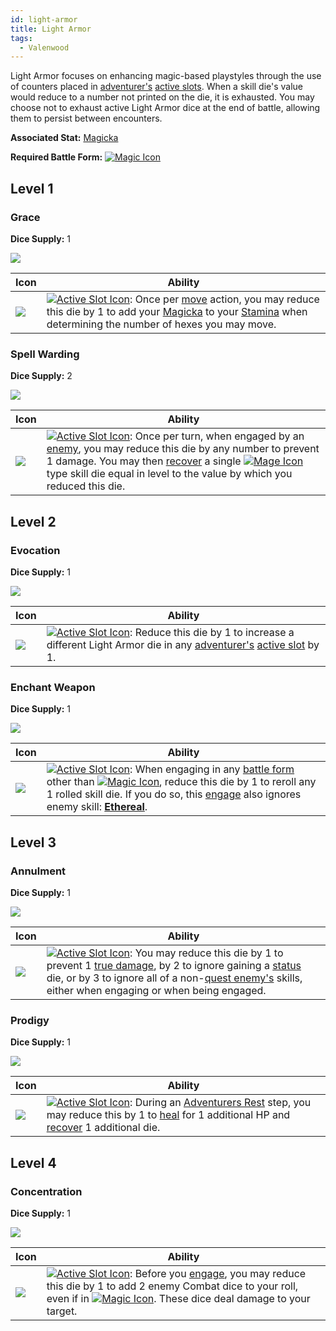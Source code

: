 ```yaml
---
id: light-armor
title: Light Armor
tags:
  - Valenwood
---
```


Light Armor focuses on enhancing magic-based playstyles through the use of counters placed in [adventurer's](/docs/glossary/adventurer) [active slots](/docs/glossary/active-slot). When a skill die's value would reduce to a number not printed on the die, it is exhausted. You may choose not to exhaust active Light Armor dice at the end of battle, allowing them to persist between encounters.

**Associated Stat:** [Magicka](/docs/adventurer/stats/magicka)

**Required Battle Form:** [<img src="/icons/magic.svg" alt="Magic Icon" className="icon-svg" />](/docs/battles/battle-forms/magic)

## Level 1

### Grace

**Dice Supply:** 1

<img src="/icons/skills/light-armor/grace-all-results.png" className="skill-icon" />

| Icon                                                                     | Ability                                                                                                                                                                                                                                                                                                                                                             |
| ------------------------------------------------------------------------ | ------------------------------------------------------------------------------------------------------------------------------------------------------------------------------------------------------------------------------------------------------------------------------------------------------------------------------------------------------------------- |
| <img src="/icons/skills/light-armor/grace.png" className="skill-icon" /> | [<img src="/icons/active-slot.svg" alt="Active Slot Icon" className="icon-svg" />](/docs/glossary/active-slot): Once per [move](/docs/battles/adventurer-turn/move) action, you may reduce this die by 1 to add your [Magicka](/docs/adventurer/stats/magicka) to your [Stamina](/docs/adventurer/stats/stamina) when determining the number of hexes you may move. |

### Spell Warding

**Dice Supply:** 2

<img src="/icons/skills/light-armor/spell-warding-all-results.png" className="skill-icon" />

| Icon                                                                             | Ability                                                                                                                                                                                                                                                                                                                                                                                                                                                                               |
| -------------------------------------------------------------------------------- | ------------------------------------------------------------------------------------------------------------------------------------------------------------------------------------------------------------------------------------------------------------------------------------------------------------------------------------------------------------------------------------------------------------------------------------------------------------------------------------- |
| <img src="/icons/skills/light-armor/spell-warding.png" className="skill-icon" /> | [<img src="/icons/active-slot.svg" alt="Active Slot Icon" className="icon-svg" />](/docs/glossary/active-slot): Once per turn, when engaged by an [enemy](/docs/glossary/enemy), you may reduce this die by any number to prevent 1 damage. You may then [recover](/docs/glossary/recover) a single [<img src="/icons/mage.svg" alt="Mage Icon" className="icon-svg" />](/docs/adventurer/skill-lines/mage) type skill die equal in level to the value by which you reduced this die. |

## Level 2

### Evocation

**Dice Supply:** 1

<img src="/icons/skills/light-armor/evocation-all-results.png" className="skill-icon" />

| Icon                                                                         | Ability                                                                                                                                                                                                                                                                       |
| ---------------------------------------------------------------------------- | ----------------------------------------------------------------------------------------------------------------------------------------------------------------------------------------------------------------------------------------------------------------------------- |
| <img src="/icons/skills/light-armor/evocation.png" className="skill-icon" /> | [<img src="/icons/active-slot.svg" alt="Active Slot Icon" className="icon-svg" />](/docs/glossary/active-slot): Reduce this die by 1 to increase a different Light Armor die in any [adventurer's](/docs/glossary/adventurer) [active slot](/docs/glossary/active-slot) by 1. |

### Enchant Weapon

**Dice Supply:** 1

<img src="/icons/skills/light-armor/enchant-weapon-all-results.png" className="skill-icon" />

| Icon                                                                              | Ability                                                                                                                                                                                                                                                                                                                                                                                                                                                                                                      |
| --------------------------------------------------------------------------------- | ------------------------------------------------------------------------------------------------------------------------------------------------------------------------------------------------------------------------------------------------------------------------------------------------------------------------------------------------------------------------------------------------------------------------------------------------------------------------------------------------------------ |
| <img src="/icons/skills/light-armor/enchant-weapon.png" className="skill-icon" /> | [<img src="/icons/active-slot.svg" alt="Active Slot Icon" className="icon-svg" />](/docs/glossary/active-slot): When engaging in any [battle form](/docs/battles/battle-forms/) other than [<img src="/icons/magic.svg" alt="Magic Icon" className="icon-svg" />](/docs/battles/battle-forms/magic), reduce this die by 1 to reroll any 1 rolled skill die. If you do so, this [engage](/docs/battles/adventurer-turn/engage) also ignores enemy skill: [**Ethereal**](/docs/battles/enemy-skills/ethereal). |

## Level 3

### Annulment

**Dice Supply:** 1

<img src="/icons/skills/light-armor/annulment-all-results.png" className="skill-icon" />

| Icon                                                                         | Ability                                                                                                                                                                                                                                                                                                                                                                                                 |
| ---------------------------------------------------------------------------- | ------------------------------------------------------------------------------------------------------------------------------------------------------------------------------------------------------------------------------------------------------------------------------------------------------------------------------------------------------------------------------------------------------- |
| <img src="/icons/skills/light-armor/annulment.png" className="skill-icon" /> | [<img src="/icons/active-slot.svg" alt="Active Slot Icon" className="icon-svg" />](/docs/glossary/active-slot): You may reduce this die by 1 to prevent 1 [true damage](/docs/glossary/true-damage), by 2 to ignore gaining a [status](/docs/glossary/status-effect) die, or by 3 to ignore all of a non-[quest enemy's](/docs/glossary/quest-unit) skills, either when engaging or when being engaged. |

### Prodigy

**Dice Supply:** 1

<img src="/icons/skills/light-armor/prodigy-all-results.png" className="skill-icon" />

| Icon                                                                       | Ability                                                                                                                                                                                                                                                                                                                        |
| -------------------------------------------------------------------------- | ------------------------------------------------------------------------------------------------------------------------------------------------------------------------------------------------------------------------------------------------------------------------------------------------------------------------------ |
| <img src="/icons/skills/light-armor/prodigy.png" className="skill-icon" /> | [<img src="/icons/active-slot.svg" alt="Active Slot Icon" className="icon-svg" />](/docs/glossary/active-slot): During an [Adventurers Rest](/docs/campaign/day/end-of-day-phase) step, you may reduce this by 1 to [heal](/docs/glossary/healing) for 1 additional HP and [recover](/docs/glossary/recover) 1 additional die. |

## Level 4

### Concentration

**Dice Supply:** 1

<img src="/icons/skills/light-armor/concentration-all-results.png" className="skill-icon" />

| Icon                                                                             | Ability                                                                                                                                                                                                                                                                                                                                                                                                      |
| -------------------------------------------------------------------------------- | ------------------------------------------------------------------------------------------------------------------------------------------------------------------------------------------------------------------------------------------------------------------------------------------------------------------------------------------------------------------------------------------------------------ |
| <img src="/icons/skills/light-armor/concentration.png" className="skill-icon" /> | [<img src="/icons/active-slot.svg" alt="Active Slot Icon" className="icon-svg" />](/docs/glossary/active-slot): Before you [engage](/docs/battles/adventurer-turn/engage), you may reduce this die by 1 to add 2 enemy Combat dice to your roll, even if in [<img src="/icons/magic.svg" alt="Magic Icon" className="icon-svg" />](/docs/battles/battle-forms/magic). These dice deal damage to your target. |
